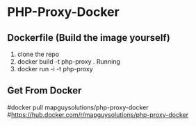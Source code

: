 # PHP-Proxy-Docker


## Dockerfile (Build the image yourself)

1. clone the repo
2. docker build -t php-proxy .
Running 
1. docker run -i -t php-proxy


## Get From Docker
#docker pull mapguysolutions/php-proxy-docker
#https://hub.docker.com/r/mapguysolutions/php-proxy-docker
